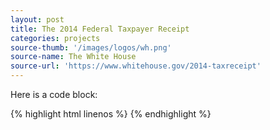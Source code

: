 ```yaml
---
layout: post
title: The 2014 Federal Taxpayer Receipt
categories: projects
source-thumb: '/images/logos/wh.png'
source-name: The White House
source-url: 'https://www.whitehouse.gov/2014-taxreceipt'
---
```


Here is a code block:

{% highlight html linenos %}
<meta charset="utf-8">
<meta http-equiv="X-UA-Compatible" content="IE=edge">
<meta name="viewport" content="width=device-width, initial-scale=1">
{% endhighlight %}
